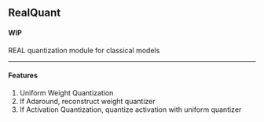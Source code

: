 ## RealQuant
#### WIP
REAL quantization module for classical models

---
#### Features
1) Uniform Weight Quantization
2) If Adaround, reconstruct weight quantizer
3) If Activation Quantization, quantize activation with uniform quantizer